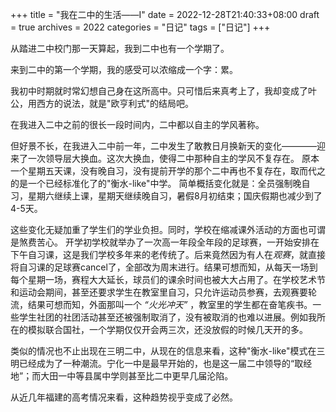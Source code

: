 +++
title = "我在二中的生活——I"
date = 2022-12-28T21:40:33+08:00
draft = true
archives = 2022
categories = "日记"
tags = ["日记"]
+++

从踏进二中校门那一天算起，我到二中也有一个学期了。

来到二中的第一个学期，我的感受可以浓缩成一个字：累。

<!--more-->

我初中时期就时常幻想自己身在这所高中。只可惜后来真考上了，我却变成了叶公，用西方的说法，就是"欧亨利式"的结局吧。

在我进入二中之前的很长一段时间内，二中都以自主的学风著称。

但好景不长，在我进入二中前一年，二中发生了敢教日月换新天的变化————迎来了一次领导层大换血。这次大换血，使得二中那种自主的学风不复存在。
原本一个星期五天课，没有晚自习，没有提前开学的那个二中再也不复存在，取而代之的是一个已经标准化了的"衡水-like"中学。
简单概括变化就是：全员强制晚自习，星期六继续上课，星期天继续晚自习，暑假8月初结束；国庆假期也减少到了4-5天。

这些变化无疑加重了学生们的学业负担。同时，学校在缩减课外活动的方面也可谓是煞费苦心。
开学初学校就举办了一次高一年段全年段的足球赛，一开始安排在下午自习课，这是我们学校多年来的老传统了。后来竟然因为有人在*观赛*，就直接将自习课的足球赛cancel了，全部改为周末进行。结果可想而知，从每天一场到每个星期一场，赛程大大延长，球员们的课余时间也被大大占用了。在学校艺术节和运动会期间，甚至还要求学生在教室里自习，只允许运动员参赛，去观赛要轮流，结果可想而知，外面那叫一个 *“火光冲天”* ，教室里的学生都在奋笔疾书。一些学生社团的社团活动甚至还被强制取消了，没有被取消的也难以进展。例如我所在的模拟联合国社，一个学期仅仅开会两三次，还没放假的时候几天开的多。

类似的情况也不止出现在三明二中，从现在的信息来看，这种"衡水-like"模式在三明已经成为了一种潮流。宁化一中是最早开始的，也是这一届二中领导的“取经地”；而大田一中等县属中学则甚至比二中更早几届沦陷。

从近几年福建的高考情况来看，这种趋势视乎变成了必然。



